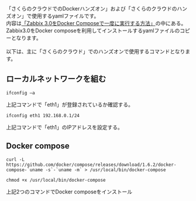 
「さくらのクラウドでのDockerハンズオン」および「さくらのクラウドのハンズオン」で使用するyamlファイルです。
<br>
内容は[「Zabbix 3.0をDocker Composeで一度に実行する方法」](http://qiita.com/zembutsu/items/686b99be90d72688aee8)の中にある。Zabbix3.0をDocker composeを利用してインストールするyamlファイルのコピーとなります。
<br>
<br>
以下は、主に「さくらのクラウド」でのハンズオンで使用するコマンドとなります。

## ローカルネットワークを組む

```
ifconfig –a
```
上記コマンドで「eth1」が登録されているか確認する。


```
ifconfig eth1 192.168.0.1/24
```

上記コマンドで「eth1」のIPアドレスを設定する。



## Docker compose

```
curl -L https://github.com/docker/compose/releases/download/1.6.2/docker-compose-`uname -s`-`uname -m` > /usr/local/bin/docker-compose

chmod +x /usr/local/bin/docker-compose 

```


上記2つのコマンドでDocker composeをインストール


